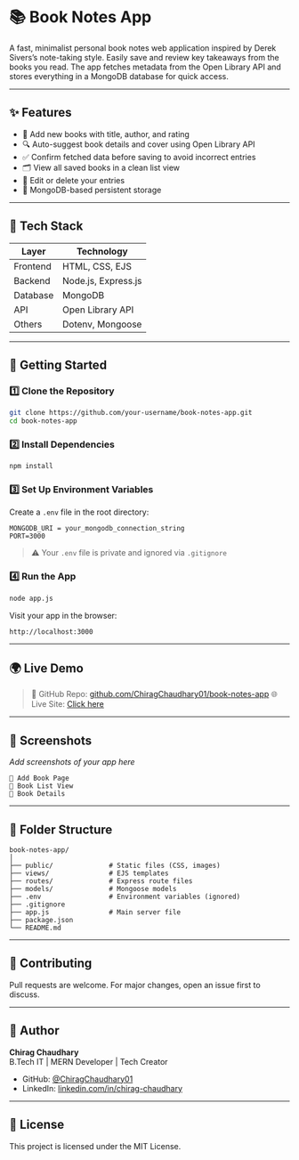 # 📚 Book Notes App

A fast, minimalist personal book notes web application inspired by Derek Sivers’s note-taking style. Easily save and review key takeaways from the books you read. The app fetches metadata from the Open Library API and stores everything in a MongoDB database for quick access.

---

## ✨ Features

- 📝 Add new books with title, author, and rating
- 🔍 Auto-suggest book details and cover using Open Library API
- ✅ Confirm fetched data before saving to avoid incorrect entries
- 🗂 View all saved books in a clean list view
- 📌 Edit or delete your entries
- 💾 MongoDB-based persistent storage

---

## 🧰 Tech Stack

| Layer      | Technology           |
|------------|----------------------|
| Frontend   | HTML, CSS, EJS       |
| Backend    | Node.js, Express.js  |
| Database   | MongoDB              |
| API        | Open Library API     |
| Others     | Dotenv, Mongoose     |

---

## 🚀 Getting Started

### 1️⃣ Clone the Repository

```bash
git clone https://github.com/your-username/book-notes-app.git
cd book-notes-app
```

### 2️⃣ Install Dependencies

```bash
npm install
```

### 3️⃣ Set Up Environment Variables

Create a `.env` file in the root directory:

```
MONGODB_URI = your_mongodb_connection_string
PORT=3000
```

> ⚠️ Your `.env` file is private and ignored via `.gitignore`

### 4️⃣ Run the App

```bash
node app.js
```

Visit your app in the browser:

```
http://localhost:3000
```

---

## 🌍 Live Demo

> 🔗 GitHub Repo: [github.com/ChiragChaudhary01/book-notes-app](https://github.com/ChiragChaudhary01/book-notes-app) 
> 🌐 Live Site: [Click here](https://book-notes-app-jlbq.onrender.com/)

---

## 📸 Screenshots

_Add screenshots of your app here_

```
📘 Add Book Page
📗 Book List View
📕 Book Details
```

---

## 📁 Folder Structure

```
book-notes-app/
│
├── public/              # Static files (CSS, images)
├── views/               # EJS templates
├── routes/              # Express route files
├── models/              # Mongoose models
├── .env                 # Environment variables (ignored)
├── .gitignore
├── app.js               # Main server file
├── package.json
└── README.md
```

---

## 🤝 Contributing

Pull requests are welcome. For major changes, open an issue first to discuss.

---

## 👤 Author

**Chirag Chaudhary**  
B.Tech IT | MERN Developer | Tech Creator  
- GitHub: [@ChiragChaudhary01](https://github.com/ChiragChaudhary01)  
- LinkedIn: [linkedin.com/in/chirag-chaudhary](https://www.linkedin.com/in/chirag-chaudhary-06a48825b/)

---

## 📄 License

This project is licensed under the MIT License.

